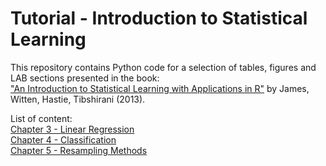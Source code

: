 # Tutorial - Introduction to Statistical Learning

This repository contains Python code for a selection of tables, figures and LAB sections presented in the book:  
["An Introduction to Statistical Learning with Applications in R"](https://github.com/cciprianmihai/Tutorial-IntroductionToStatisticalLearning/blob/master/Intoduction%20to%20Statistical%20Learning.pdf) by James, Witten, Hastie, Tibshirani (2013).

List of content:  
<A href='http://nbviewer.ipython.org/github/cciprianmihai/Tutorial-IntroductionToStatisticalLearning/blob/master/Notebooks/Chapter%203.ipynb'>Chapter 3 - Linear Regression</A><BR>
<A href='http://nbviewer.ipython.org/github/cciprianmihai/Tutorial-IntroductionToStatisticalLearning/blob/master/Notebooks/Chapter%204.ipynb'>Chapter 4 - Classification</A><BR>
<A href='http://nbviewer.ipython.org/github/cciprianmihai/Tutorial-IntroductionToStatisticalLearning/blob/master/Notebooks/Chapter%205.ipynb'>Chapter 5 - Resampling Methods</A><BR>
